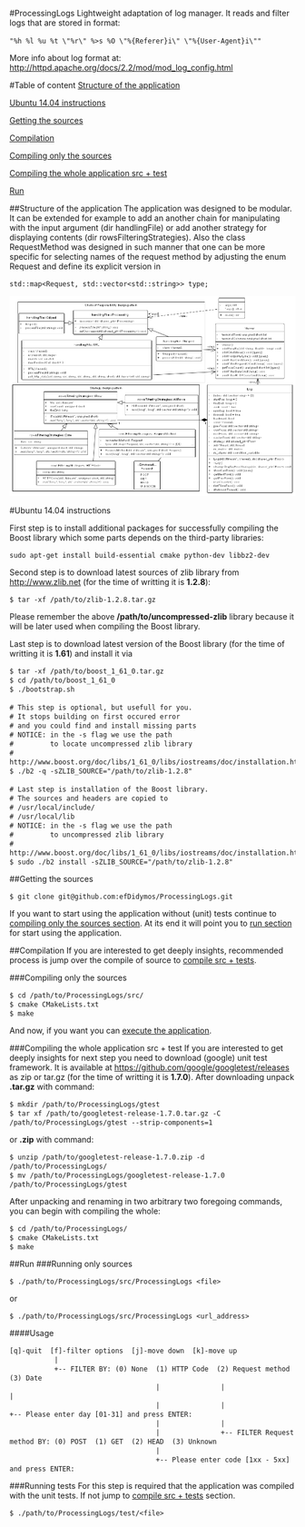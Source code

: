 #ProcessingLogs
Lightweight adaptation of log manager.
It reads and filter logs that are stored in format:

`
"%h %l %u %t \"%r\" %>s %O \"%{Referer}i\" \"%{User-Agent}i\""
`

More info about log format at: http://httpd.apache.org/docs/2.2/mod/mod_log_config.html

#Table of content
[Structure of the application](#structure-of-the-application)

[Ubuntu 14.04 instructions](#ubuntu-14.04-instructions)

[Getting the sources](#getting-the-sources)

[Compilation](#compilation)

[Compiling only the sources](#compiling-only-the-sources)

[Compiling the whole application src + test](#compiling-the-whole-application-src-+-test)

[Run](#run)


##Structure of the application
The application was designed to be modular. It can be extended for example to add an another chain for manipulating with the input argument (dir handlingFile) or add another strategy for displaying contents (dir rowsFilteringStrategies). Also the class RequestMethod was designed in such manner that one can be more specific for selecting names of the request method by adjusting the enum Request and define its explicit version in 
```
std::map<Request, std::vector<std::string>> type;
```
![alt tag](https://raw.githubusercontent.com/efDidymos/ProcessingLogs/master/Diagram-ProcessingLogs.png)

#Ubuntu 14.04 instructions

First step is to install additional packages for successfully compiling the Boost library which some parts depends on the third-party libraries:
```
sudo apt-get install build-essential cmake python-dev libbz2-dev
```
Second step is to download latest sources of zlib library from http://www.zlib.net (for the time of writting it is **1.2.8**):
```
$ tar -xf /path/to/zlib-1.2.8.tar.gz
```
Please remember the above **/path/to/uncompressed-zlib** library because it will be later used when compiling the Boost library.

Last step is to download latest version of the Boost library (for the time of writting it is **1.61**) and install it via
```
$ tar -xf /path/to/boost_1_61_0.tar.gz
$ cd /path/to/boost_1_61_0
$ ./bootstrap.sh

# This step is optional, but usefull for you. 
# It stops building on first occured error 
# and you could find and install missing parts
# NOTICE: in the -s flag we use the path 
#         to locate uncompressed zlib library
# http://www.boost.org/doc/libs/1_61_0/libs/iostreams/doc/installation.html
$ ./b2 -q -sZLIB_SOURCE="/path/to/zlib-1.2.8"

# Last step is installation of the Boost library.
# The sources and headers are copied to
# /usr/local/include/
# /usr/local/lib
# NOTICE: in the -s flag we use the path 
#         to uncompressed zlib library
# http://www.boost.org/doc/libs/1_61_0/libs/iostreams/doc/installation.html
$ sudo ./b2 install -sZLIB_SOURCE="/path/to/zlib-1.2.8"
```

##Getting the sources
```
$ git clone git@github.com:efDidymos/ProcessingLogs.git
```
If you want to start using the application without (unit) tests continue to [compiling only the sources section](#compiling-only-the-sources). At its end it will point you to [run section](#running-only-sources) for start using the application.

##Compilation
If you are interested to get deeply insights, recommended process is jump over the compile of source to [compile src + tests](#compiling-the-whole-application-src-+-test).

###Compiling only the sources
```
$ cd /path/to/ProcessingLogs/src/
$ cmake CMakeLists.txt
$ make
```
And now, if you want you can [execute the application](#running-only-sources).

###Compiling the whole application src + test
If you are interested to get deeply insights for next step you need to download (google) unit test framework. It is available at https://github.com/google/googletest/releases as zip or tar.gz (for the time of writting it is **1.7.0**). After downloading unpack **.tar.gz** with command:
```
$ mkdir /path/to/ProcessingLogs/gtest
$ tar xf /path/to/googletest-release-1.7.0.tar.gz -C /path/to/ProcessingLogs/gtest --strip-components=1
```
or **.zip** with command:
```
$ unzip /path/to/googletest-release-1.7.0.zip -d /path/to/ProcessingLogs/
$ mv /path/to/ProcessingLogs/googletest-release-1.7.0 /path/to/ProcessingLogs/gtest
```
After unpacking and renaming in two arbitrary two foregoing commands, you can begin with compiling the whole:
```
$ cd /path/to/ProcessingLogs/
$ cmake CMakeLists.txt
$ make
```

##Run
###Running only sources
```
$ ./path/to/ProcessingLogs/src/ProcessingLogs <file>
```
or
```
$ ./path/to/ProcessingLogs/src/ProcessingLogs <url_address>
```
####Usage
```
[q]-quit  [f]-filter options  [j]-move down  [k]-move up
           |
           +-- FILTER BY: (0) None  (1) HTTP Code  (2) Request method  (3) Date
                                    |               |                   |
                                    |               |                   +-- Please enter day [01-31] and press ENTER:
                                    |               |
                                    |               +-- FILTER Request method BY: (0) POST  (1) GET  (2) HEAD  (3) Unknown
                                    |
                                    +-- Please enter code [1xx - 5xx] and press ENTER:
```
###Running tests
For this step is required that the application was compiled with the unit tests. If not jump to [compile src + tests](#compiling-the-whole-application-src-+-test) section.
```
$ ./path/to/ProcessingLogs/test/<file>
```
